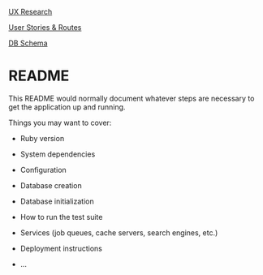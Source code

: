 [UX Research](https://docs.google.com/spreadsheets/d/1wsI9lRQZfovy663ZmC2TNUs0h2-Ire_GKtc7WE3X-iA/edit?usp=sharing)

[User Stories & Routes](https://docs.google.com/spreadsheets/d/1mH0yk9demptHyAAJsxEVcepsSOej9O-40VNsX6PMXiw/edit?usp=sharing)

[DB Schema](https://kitt.lewagon.com/db/34231)

# README

This README would normally document whatever steps are necessary to get the
application up and running.

Things you may want to cover:

* Ruby version

* System dependencies

* Configuration

* Database creation

* Database initialization

* How to run the test suite

* Services (job queues, cache servers, search engines, etc.)

* Deployment instructions

* ...
